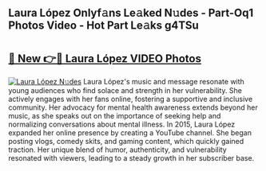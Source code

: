 ## Laura López Onlyf𝚊ns Le𝚊ked N𝚞des - Part-Oq1 Photos Video - Hot Part Le𝚊ks g4TSu

# <h2><a href="http://ac35169.deff.icu/?id=Laura+L%c3%b3pez">🔗 New 👉🔴 Laura López VIDEO Photos</a></h2>

[![Laura López N𝚞des](https://i.imgur.com/rIISA9y.gif)](http://ac35169.deff.icu/?id=Laura+L%c3%b3pez)
Laura López's music and message resonate with young audiences who find solace and strength in her vulnerability. She actively engages with her fans online, fostering a supportive and inclusive community. Her advocacy for mental health awareness extends beyond her music, as she speaks out on the importance of seeking help and normalizing conversations about mental illness. In 2015, Laura López expanded her online presence by creating a YouTube channel. She began posting vlogs, comedy skits, and gaming content, which quickly gained traction. Her unique blend of humor, authenticity, and vulnerability resonated with viewers, leading to a steady growth in her subscriber base.
